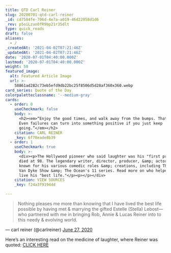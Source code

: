 ```yaml
---
title: QTD Carl Reiner
slug: 20200701-qtd-carl-reiner
_id: cd7584fe-706d-4e7a-a019-46d22058d1d6
_rev: p5oiLzuoOfR9bp21r35dlt
type: quick_reads
draft: false
aliases:
  - /
_createdAt: '2021-04-02T07:21:46Z'
_updatedAt: '2021-04-02T07:21:46Z'
date: '2020-07-01T04:40:00.000Z'
lastmod: '2020-07-01T04:40:00.000Z'
weight: 50
featured_image:
  alt: Featured Article Image
  url: >-
    58861ad282c73eb5efd9db22bc25f8506d5d28af360x360.webp
card_series: Quote of the Day
colorpaletteclassname: '--medium-gray'
cards:
  - order: 0
    useCheckmark: false
    body: >-
      <h2><em>“Enjoy the good times, and walk away from the bumps. That’s it.
      Even failures can turn into something positive if you just keep
      going.”</em></h2>
    citation: CARL REINER
    _key: 6f78eade8b39
  - order: 1
    useCheckmark: true
    body: >-
      <div><p>The Hollywood pioneer who said laughter was his "first priority"
      died at 98. The legendary writer, director, producer, &amp; actor was
      known for his various comedic roles &amp; creations, including The Dick
      Van Dyke Show &amp; The Ocean's 11 series. Read more on who helped him
      live his "best life."</p><p></p></div>
    citation: VIEW SOURCES
    _key: f24a3f91944d

---
```

> Nothing pleases me more than knowing that I have lived the best life possible by having met & marrying the gifted Estelle (Stella) Lebost—who partnered with me in bringing Rob, Annie & Lucas Reiner into to this needy & evolving world.  
  
  
  
— carl reiner (@carlreiner) [June 27, 2020](https://twitter.com/carlreiner/status/1277021923805786112?ref_src=twsrc%5Etfw)



Here’s an interesting read on the medicine of laughter, where Reiner was quoted: [CLICK HERE](https://www.washingtonpost.com/health/laughter-really-is-the-best-medicine-in-many-ways-thats-no-joke/2019/06/14/9f159208-8955-11e9-98c1-e945ae5db8fb_story.html)